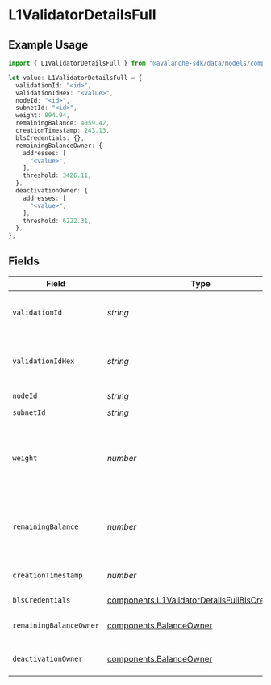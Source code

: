 # L1ValidatorDetailsFull

## Example Usage

```typescript
import { L1ValidatorDetailsFull } from "@avalanche-sdk/data/models/components";

let value: L1ValidatorDetailsFull = {
  validationId: "<id>",
  validationIdHex: "<value>",
  nodeId: "<id>",
  subnetId: "<id>",
  weight: 894.94,
  remainingBalance: 4059.42,
  creationTimestamp: 243.13,
  blsCredentials: {},
  remainingBalanceOwner: {
    addresses: [
      "<value>",
    ],
    threshold: 3426.11,
  },
  deactivationOwner: {
    addresses: [
      "<value>",
    ],
    threshold: 6222.31,
  },
};
```

## Fields

| Field                                                                                                                                                                              | Type                                                                                                                                                                               | Required                                                                                                                                                                           | Description                                                                                                                                                                        |
| ---------------------------------------------------------------------------------------------------------------------------------------------------------------------------------- | ---------------------------------------------------------------------------------------------------------------------------------------------------------------------------------- | ---------------------------------------------------------------------------------------------------------------------------------------------------------------------------------- | ---------------------------------------------------------------------------------------------------------------------------------------------------------------------------------- |
| `validationId`                                                                                                                                                                     | *string*                                                                                                                                                                           | :heavy_check_mark:                                                                                                                                                                 | Unique L1 validation ID used network-wide to identify L1 validation until its weight is reduced to 0 i.e. removed.                                                                 |
| `validationIdHex`                                                                                                                                                                  | *string*                                                                                                                                                                           | :heavy_check_mark:                                                                                                                                                                 | Unique L1 validation ID used network-wide to identify L1 validation until its weight is reduced to 0 i.e. removed. In hex format                                                   |
| `nodeId`                                                                                                                                                                           | *string*                                                                                                                                                                           | :heavy_check_mark:                                                                                                                                                                 | N/A                                                                                                                                                                                |
| `subnetId`                                                                                                                                                                         | *string*                                                                                                                                                                           | :heavy_check_mark:                                                                                                                                                                 | N/A                                                                                                                                                                                |
| `weight`                                                                                                                                                                           | *number*                                                                                                                                                                           | :heavy_check_mark:                                                                                                                                                                 | Weight of the L1 validator used while sampling validators within the L1. A zero-weight L1 validator means it has been removed from the L1, and the validationID is no longer valid |
| `remainingBalance`                                                                                                                                                                 | *number*                                                                                                                                                                           | :heavy_check_mark:                                                                                                                                                                 | Remaining L1 validator balance in nAVAX until inactive. It can rejoin L1 sampling by increasing balance with IncreaseL1ValidatorBalanceTx                                          |
| `creationTimestamp`                                                                                                                                                                | *number*                                                                                                                                                                           | :heavy_check_mark:                                                                                                                                                                 | The timestamp of the transaction which created this L1 validator                                                                                                                   |
| `blsCredentials`                                                                                                                                                                   | [components.L1ValidatorDetailsFullBlsCredentials](../../models/components/l1validatordetailsfullblscredentials.md)                                                                 | :heavy_check_mark:                                                                                                                                                                 | N/A                                                                                                                                                                                |
| `remainingBalanceOwner`                                                                                                                                                            | [components.BalanceOwner](../../models/components/balanceowner.md)                                                                                                                 | :heavy_check_mark:                                                                                                                                                                 | The L1 validator owner's balance, returned after it's disabled or removed                                                                                                          |
| `deactivationOwner`                                                                                                                                                                | [components.BalanceOwner](../../models/components/balanceowner.md)                                                                                                                 | :heavy_check_mark:                                                                                                                                                                 | Owner ddresses details which can disable or remove the L1 validator                                                                                                                |